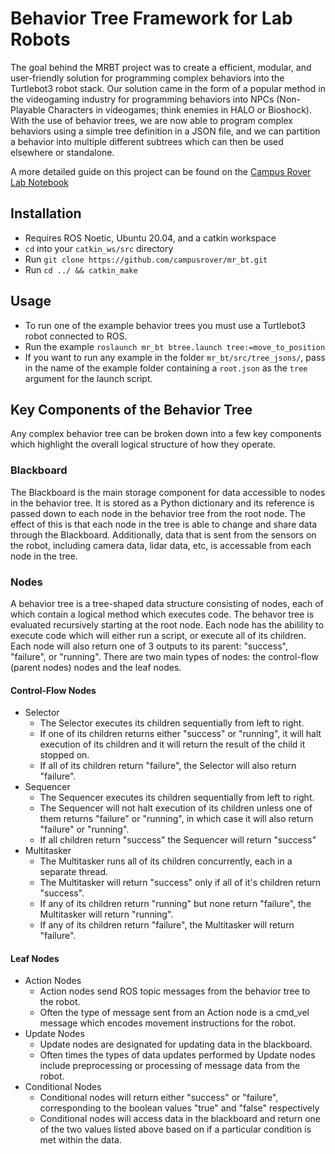 # Behavior Tree Framework for Lab Robots

The goal behind the MRBT project was to create a efficient, modular, and user-friendly solution for programming complex behaviors into the Turtlebot3 robot stack. Our
solution came in the form of a popular method in the videogaming industry for programming behaviors into NPCs (Non-Playable Characters in videogames; think enemies in HALO or Bioshock).
With the use of behavior trees, we are now able to program complex behaviors using a simple tree definition in a JSON file, and we can partition a behavior into multiple different
subtrees which can then be used elsewhere or standalone.


A more detailed guide on this project can be found on the [Campus Rover Lab Notebook](https://campus-rover.gitbook.io/lab-notebook/behavior_trees)



## Installation

- Requires ROS Noetic, Ubuntu 20.04, and a catkin workspace
- `cd` into your `catkin_ws/src` directory
- Run `git clone https://github.com/campusrover/mr_bt.git`
- Run `cd ../ && catkin_make`

## Usage

- To run one of the example behavior trees you must use a Turtlebot3 robot connected to ROS.
- Run the example `roslaunch mr_bt btree.launch tree:=move_to_position`
- If you want to run any example in the folder `mr_bt/src/tree_jsons/`, pass in the name of the example folder containing a `root.json` as the `tree` argument for the launch script.


## Key Components of the Behavior Tree

Any complex behavior tree can be broken down into a few key components which highlight the overall logical structure of how they operate.

### Blackboard
The Blackboard is the main storage component for data accessible to nodes in the behavior tree. It is stored as a Python dictionary and its reference is passed down to each node
in the behavior tree from the root node. The effect of this is that each node in the tree is able to change and share data through the Blackboard. Additionally, data that is sent from the sensors on the robot, including camera data, lidar data, etc, is accessable from each node in the tree.

### Nodes
A behavior tree is a tree-shaped data structure consisting of nodes, each of which contain a logical method which executes code. The behavor tree is evaluated recursively starting 
at the root node. Each node has the abilility to execute code which will either run a script, or execute all of its children. Each node will also return one of 3 outputs to its 
parent: "success", "failure", or "running". There are two main types of nodes: the control-flow (parent nodes) nodes and the leaf nodes.

#### Control-Flow Nodes

- Selector
  - The Selector executes its children sequentially from left to right. 
  - If one of its children returns either "success" or "running", it will halt execution of its children and it will return the result of the child it stopped on.
  - If all of its children return "failure", the Selector will also return "failure".
- Sequencer
  - The Sequencer executes its children sequentially from left to right.
  - The Sequencer will not halt execution of its children unless one of them returns "failure" or "running", in which case it will also return "failure" or "running".
  - If all children return "success" the Sequencer will return "success"
- Multitasker
  - The Multitasker runs all of its children concurrently, each in a separate thread.
  - The Multitasker will return "success" only if all of it's children return "success".
  - If any of its children return "running" but none return "failure", the Multitasker will return "running".
  - If any of its children return "failure", the Multitasker will return "failure".

#### Leaf Nodes

- Action Nodes
  - Action nodes send ROS topic messages from the behavior tree to the robot.
  - Often the type of message sent from an Action node is a cmd_vel message which encodes movement instructions for the robot.
- Update Nodes
  - Update nodes are designated for updating data in the blackboard.
  - Often times the types of data updates performed by Update nodes include preprocessing or processing of message data from the robot.
- Conditional Nodes
  - Conditional nodes will return either "success" or "failure", corresponding to the boolean values "true" and "false" respectively
  - Conditional nodes will access data in the blackboard and return one of the two values listed above based on if a particular condition is met within the data.

